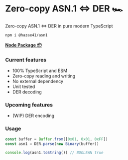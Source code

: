 # Zero-copy ASN.1 <=> DER 🏎️

Zero-copy ASN.1 <=> DER in pure modern TypeScript

```bash
npm i @hazae41/asn1
```

[**Node Package 📦**](https://www.npmjs.com/package/@hazae41/asn1)

### Current features
- 100% TypeScript and ESM
- Zero-copy reading and writing
- No external dependency
- Unit tested
- DER decoding

### Upcoming features
- (WIP) DER encoding

### Usage

```typescript
const buffer = Buffer.from([0x01, 0x01, 0xFF])
const asn1 = DER.parse(new Binary(buffer))

console.log(asn1.toString()) // BOOLEAN true
```